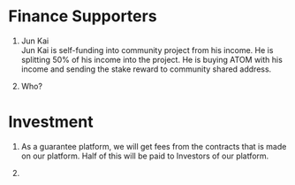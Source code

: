 # Finance Supporters

1. Jun Kai  
Jun Kai is self-funding into community project from his income. He is splitting 50% of his income into the project.
He is buying ATOM with his income and sending the stake reward to community shared address.

2. Who?  

# Investment

1. As a guarantee platform, we will get fees from the contracts that is made on our platform.
 Half of this will be paid to Investors of our platform.

2. 
